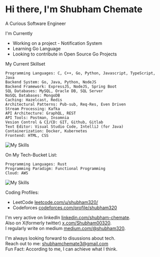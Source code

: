 # Hi there, I'm Shubham Chemate
A Curious Software Engineer

I'm Currently
- Working on a project - Notification System
- Learning Go Language
- Looking to contribute in Open Source Go Projects

My Current Skillset
```
Programming Languages: C, C++, Go, Python, Javascript, TypeScript, Java
Backend System: Go, Java, Python, NodeJS
Backend Framework: ExpressJS, NodeJS, Spring Boot
SQL Databases: MySQL, Oracle DB, SQL Server
NoSQL Databases: MongoDB
Caching: Hazelcast, Redis
Architectural Patterns: Pub-sub, Req-Res, Even Driven
Stream Processing: Kafka
API Architecture: GraphQL, REST
API Tools: Postman, Insomnia
Vesion Control & CI/CD: GIT, Github, Gitlab
Text Editor: Visual Studio Code, IntelliJ (for Java)
Containerization: Docker, Kubernetes
Frontend: HTML, CSS
```
![My Skills](https://skillicons.dev/icons?i=go,python,nodejs,mysql,mongodb,redis,docker,kafka,git,linux,html)

On My Tech-Bucket List:
```
Programming Languages: Rust
Programming Paradigm: Functional Programming
Cloud: AWS
```
![My Skills](https://skillicons.dev/icons?i=rust,aws)

Coding Profiles:
- LeetCode [leetcode.com/u/shubham320/](https://leetcode.com/u/shubham320/)
- Codeforces [codeforces.com/profile/shubham320](https://codeforces.com/profile/shubham320)

I'm very active on linkedIn [linkedin.com/shubham-chemate](https://www.linkedin.com/in/shubham-chemate/).  
Also on X(formerly twitter) [x.com/Shubham00320](https://x.com/Shubham00320).  
I regularly write on medium [medium.com/@shubham320](https://medium.com/@shubham320).  

I'm always looking forward to disussions about tech.  
Reach out to me: shubhamchemate3@gmail.com  
Fun Fact: According to me, I can achieve what I think.
